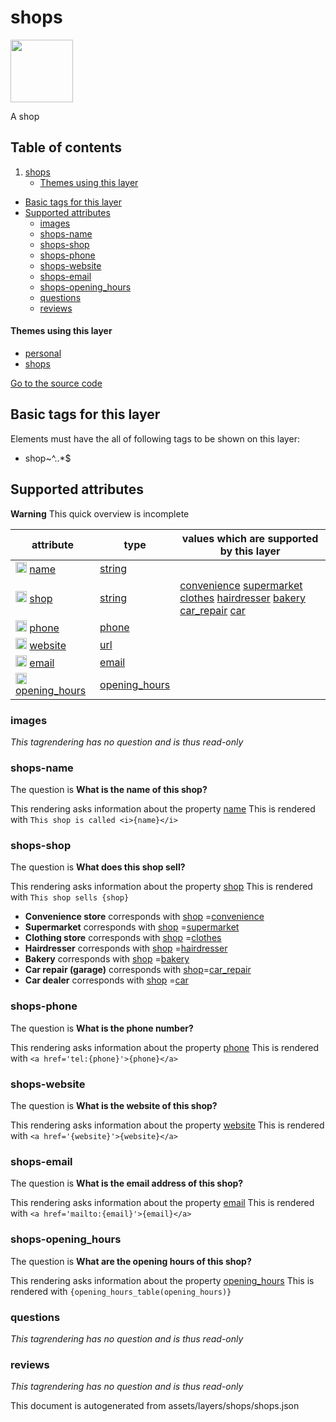 shops
=======



<img src='https://mapcomplete.osm.be/./assets/themes/shops/shop.svg' height="100px"> 

A shop

## Table of contents

1. [shops](#shops)
    * [Themes using this layer](#themes-using-this-layer)

- [Basic tags for this layer](#basic-tags-for-this-layer)
- [Supported attributes](#supported-attributes)
    + [images](#images)
    + [shops-name](#shops-name)
    + [shops-shop](#shops-shop)
    + [shops-phone](#shops-phone)
    + [shops-website](#shops-website)
    + [shops-email](#shops-email)
    + [shops-opening_hours](#shops-opening_hours)
    + [questions](#questions)
    + [reviews](#reviews)

#### Themes using this layer

- [personal](https://mapcomplete.osm.be/personal)
- [shops](https://mapcomplete.osm.be/shops)

[Go to the source code](../assets/layers/shops/shops.json)



Basic tags for this layer
---------------------------



Elements must have the all of following tags to be shown on this layer:

- shop~^..*$

Supported attributes
----------------------



**Warning** This quick overview is incomplete

attribute | type | values which are supported by this layer
----------- | ------ | ------------------------------------------
[<img src='https://mapcomplete.osm.be/assets/svg/statistics.svg' height='18px'>](https://taginfo.openstreetmap.org/keys/name#values) [name](https://wiki.openstreetmap.org/wiki/Key:name) | [string](../SpecialInputElements.md#string) |
[<img src='https://mapcomplete.osm.be/assets/svg/statistics.svg' height='18px'>](https://taginfo.openstreetmap.org/keys/shop#values) [shop](https://wiki.openstreetmap.org/wiki/Key:shop) | [string](../SpecialInputElements.md#string) | [convenience](https://wiki.openstreetmap.org/wiki/Tag:shop%3Dconvenience) [supermarket](https://wiki.openstreetmap.org/wiki/Tag:shop%3Dsupermarket) [clothes](https://wiki.openstreetmap.org/wiki/Tag:shop%3Dclothes) [hairdresser](https://wiki.openstreetmap.org/wiki/Tag:shop%3Dhairdresser) [bakery](https://wiki.openstreetmap.org/wiki/Tag:shop%3Dbakery) [car_repair](https://wiki.openstreetmap.org/wiki/Tag:shop%3Dcar_repair) [car](https://wiki.openstreetmap.org/wiki/Tag:shop%3Dcar)
[<img src='https://mapcomplete.osm.be/assets/svg/statistics.svg' height='18px'>](https://taginfo.openstreetmap.org/keys/phone#values) [phone](https://wiki.openstreetmap.org/wiki/Key:phone) | [phone](../SpecialInputElements.md#phone) |
[<img src='https://mapcomplete.osm.be/assets/svg/statistics.svg' height='18px'>](https://taginfo.openstreetmap.org/keys/website#values) [website](https://wiki.openstreetmap.org/wiki/Key:website) | [url](../SpecialInputElements.md#url) |
[<img src='https://mapcomplete.osm.be/assets/svg/statistics.svg' height='18px'>](https://taginfo.openstreetmap.org/keys/email#values) [email](https://wiki.openstreetmap.org/wiki/Key:email) | [email](../SpecialInputElements.md#email) |
[<img src='https://mapcomplete.osm.be/assets/svg/statistics.svg' height='18px'>](https://taginfo.openstreetmap.org/keys/opening_hours#values) [opening_hours](https://wiki.openstreetmap.org/wiki/Key:opening_hours) | [opening_hours](../SpecialInputElements.md#opening_hours) |

### images

_This tagrendering has no question and is thus read-only_

### shops-name

The question is **What is the name of this shop?**

This rendering asks information about the property  [name](https://wiki.openstreetmap.org/wiki/Key:name)
This is rendered with `This shop is called <i>{name}</i>`

### shops-shop

The question is **What does this shop sell?**

This rendering asks information about the property  [shop](https://wiki.openstreetmap.org/wiki/Key:shop)
This is rendered with `This shop sells {shop}`

- **Convenience store** corresponds with <a href='https://wiki.openstreetmap.org/wiki/Key:shop' target='_blank'>shop</a>
  =<a href='https://wiki.openstreetmap.org/wiki/Tag:shop%3Dconvenience' target='_blank'>convenience</a>
- **Supermarket** corresponds with <a href='https://wiki.openstreetmap.org/wiki/Key:shop' target='_blank'>shop</a>
  =<a href='https://wiki.openstreetmap.org/wiki/Tag:shop%3Dsupermarket' target='_blank'>supermarket</a>
- **Clothing store** corresponds with <a href='https://wiki.openstreetmap.org/wiki/Key:shop' target='_blank'>shop</a>
  =<a href='https://wiki.openstreetmap.org/wiki/Tag:shop%3Dclothes' target='_blank'>clothes</a>
- **Hairdresser** corresponds with <a href='https://wiki.openstreetmap.org/wiki/Key:shop' target='_blank'>shop</a>
  =<a href='https://wiki.openstreetmap.org/wiki/Tag:shop%3Dhairdresser' target='_blank'>hairdresser</a>
- **Bakery** corresponds with <a href='https://wiki.openstreetmap.org/wiki/Key:shop' target='_blank'>shop</a>
  =<a href='https://wiki.openstreetmap.org/wiki/Tag:shop%3Dbakery' target='_blank'>bakery</a>
- **Car repair (garage)** corresponds with <a href='https://wiki.openstreetmap.org/wiki/Key:shop' target='_blank'>
  shop</a>=<a href='https://wiki.openstreetmap.org/wiki/Tag:shop%3Dcar_repair' target='_blank'>car_repair</a>
- **Car dealer** corresponds with <a href='https://wiki.openstreetmap.org/wiki/Key:shop' target='_blank'>shop</a>
  =<a href='https://wiki.openstreetmap.org/wiki/Tag:shop%3Dcar' target='_blank'>car</a>

### shops-phone

The question is **What is the phone number?**

This rendering asks information about the property  [phone](https://wiki.openstreetmap.org/wiki/Key:phone)
This is rendered with `<a href='tel:{phone}'>{phone}</a>`

### shops-website

The question is **What is the website of this shop?**

This rendering asks information about the property  [website](https://wiki.openstreetmap.org/wiki/Key:website)
This is rendered with `<a href='{website}'>{website}</a>`

### shops-email

The question is **What is the email address of this shop?**

This rendering asks information about the property  [email](https://wiki.openstreetmap.org/wiki/Key:email)
This is rendered with `<a href='mailto:{email}'>{email}</a>`

### shops-opening_hours

The question is **What are the opening hours of this shop?**

This rendering asks information about the
property  [opening_hours](https://wiki.openstreetmap.org/wiki/Key:opening_hours)
This is rendered with `{opening_hours_table(opening_hours)}`

### questions

_This tagrendering has no question and is thus read-only_

### reviews

_This tagrendering has no question and is thus read-only_

This document is autogenerated from assets/layers/shops/shops.json